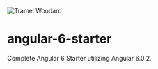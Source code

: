![Tramel Woodard](http://tramelwoodard.com/images/global/tlw_icon.png "Tramel Woodard")
# angular-6-starter
Complete Angular 6 Starter utilizing Angular 6.0.2.